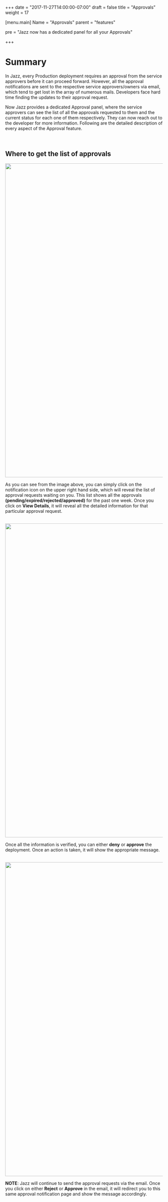 +++
date = "2017-11-27T14:00:00-07:00"
draft = false
title = "Approvals"
weight = 17

[menu.main]
Name = "Approvals"
parent = "features"

pre = "Jazz now has a dedicated panel for all your Approvals"

+++

# Summary

In Jazz, every Production deployment requires an approval from the service approvers before it can proceed forward. However, all the approval notifications are sent to the respective service approvers/owners via email, which tend to get lost in the array of numerous mails. Developers face hard time finding the updates to their approval request.

Now Jazz provides a dedicated Approval panel, where the service approvers can see the list of all the approvals requested to them and the current status for each one of them respectively. They can now reach out to the developer for more information. Following are the detailed description of every aspect of the Approval feature.

<br/>

## Where to get the list of approvals

<img src='/content/jazz-features/media/approval/Approval-panel.png' width='1000px'>
<br/>

As you can see from the image above, you can simply click on the notification icon on the upper right hand side, which will reveal the list of approval requests waiting on you. This list shows all the approvals **(pending/expired/rejected/approved)** for the past one week. Once you click on **View Details**, it will reveal all the detailed information for that particular approval request.

<br/>

<img src='/content/jazz-features/media/approval/Approval-details.png' width='1000px'>

Once all the information is verified, you can either **deny** or **approve** the deployment. Once an action is taken, it will show the appropriate message.

<br/>

<img src='/content/jazz-features/media/approval/Approval-success.png' width='1000px'>

<br/>

**NOTE**: Jazz will continue to send the approval requests via the email. Once you click on either **Reject** or **Approve** in the email, it will redirect you to this same approval notification page and show the message accordingly.
